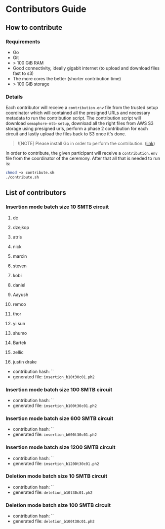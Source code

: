 # Contributors Guide

## How to contribute

### Requirements

- Go
- Git
- \> 100 GiB RAM
- Good connectivity, ideally gigabit internet (to upload and download files fast to s3)
- The more cores the better (shorter contribution time)
- \> 100 GiB storage

### Details

Each contributor will receive a `contribution.env` file from the trusted setup coordinator which will contained all the presigned URLs and necessary metadata to run the contribution script. The contribution script will download `semaphore-mtb-setup`, download all the right files from AWS S3 storage using presigned urls, perform a phase 2 contribution for each circuit and lastly upload the files back to S3 once it's done.

> ![NOTE]
> Please install Go in order to perform the contribution. ([link](https://go.dev/doc/install))

In order to contribute, the given participant will receive a `contribution.env` file from the coordinator of the ceremony. After that all that is needed to run is:

```bash
chmod +x contribute.sh
./contribute.sh
```

## List of contributors

### Insertion mode batch size 10 SMTB circuit

1. dc

2. dzejkop

3. atris

4. nick

5. marcin

6. steven

7. kobi

8. daniel

9. Aayush

10. remco

11. thor

12. yi sun

13. shumo

14. Bartek

15. zellic

16. justin drake

- contribution hash: ``
- generated file: `insertion_b10t30c01.ph2`

### Insertion mode batch size 100 SMTB circuit

- contribution hash: ``
- generated file: `insertion_b100t30c01.ph2`

### Insertion mode batch size 600 SMTB circuit

- contribution hash: ``
- generated file: `insertion_b600t30c01.ph2`

### Insertion mode batch size 1200 SMTB circuit

- contribution hash: ``
- generated file: `insertion_b1200t30c01.ph2`

### Deletion mode batch size 10 SMTB circuit

- contribution hash: ``
- generated file: `deletion_b10t30c01.ph2`

### Deletion mode batch size 100 SMTB circuit

- contribution hash: ``
- generated file: `deletion_b100t30c01.ph2`
